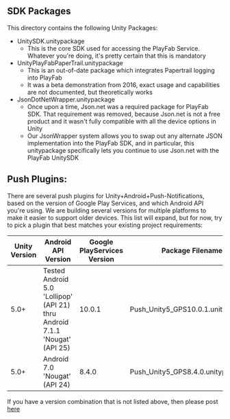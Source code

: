 ## SDK Packages

This directory contains the following Unity Packages:

* UnitySDK.unitypackage
  * This is the core SDK used for accessing the PlayFab Service.  Whatever you're doing, it's pretty certain that this is mandatory
* UnityPlayFabPaperTrail.unitypackage
  * This is an out-of-date package which integrates Papertrail logging into PlayFab
  * It was a beta demonstration from 2016, exact usage and capabilities are not documented, but theoretically works
* JsonDotNetWrapper.unitypackage
  * Once upon a time, Json.net was a required package for PlayFab SDK.  That requirement was removed, because Json.net is not a free product and it wasn't fully compatible with all the device options in Unity
  * Our JsonWrapper system allows you to swap out any alternate JSON implementation into the PlayFab SDK, and in particular, this unitypackage specifically lets you continue to use Json.net with the PlayFab UnitySDK

## Push Plugins:

There are several push plugins for Unity+Android+Push-Notifications, based on the version of Google Play Services, and which Android API you're using.  We are building several versions for multiple platforms to make it easier to support older devices.  This list will expand, but for now, try to pick a plugin that best matches your existing project requirements:

| Unity Version | Android API Version | Google PlayServices Version | Package Filename |
| --- | --- | --- | --- |
| 5.0+ | Tested Android 5.0 'Lollipop' (API 21) thru Android 7.1.1 'Nougat' (API 25) | 10.0.1 | Push_Unity5_GPS10.0.1.unitypackage |
| 5.0+ | Android 7.0 'Nougat' (API 24) | 8.4.0 | Push_Unity5_GPS8.4.0.unitypackage |

If you have a version combination that is not listed above, then please post [here](https://community.playfab.com/questions/10840/android-plugin-upgrade-discussion.html)
